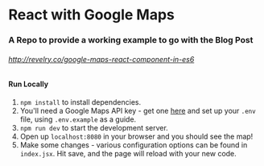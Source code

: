 # React with Google Maps

### A Repo to provide a working example to go with the Blog Post
###### http://revelry.co/google-maps-react-component-in-es6


#### Run Locally

1. `npm install` to install dependencies.
2. You'll need a Google Maps API key - get one [here](https://developers.google.com/maps/documentation/javascript/get-api-key) and set up your `.env` file, using `.env.example` as a guide.
2. `npm run dev` to start the development server.
3. Open up `localhost:8080` in your browser and you should see the map!
4. Make some changes - various configuration options can be found in `index.jsx`. Hit save, and the page will reload with your new code.
